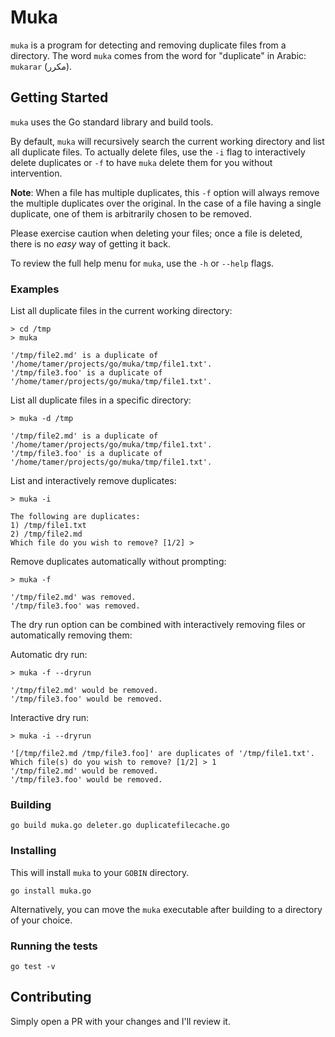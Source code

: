 # Muka

`muka` is a program for detecting and removing duplicate files from a directory. The word `muka` comes from the word for "duplicate" in Arabic: `mukarar` (مكرر).

## Getting Started

`muka` uses the Go standard library and build tools. 

By default, `muka` will recursively search the current working directory and list all duplicate files. To actually delete files, use the `-i` flag to interactively delete duplicates or `-f` to have `muka` delete them for you without intervention. 

__Note__: When a file has multiple duplicates, this `-f` option will always remove the multiple duplicates over the original. In the case of a file having a single duplicate, one of them is arbitrarily chosen to be removed.

Please exercise caution when deleting your files; once a file is deleted, there is no _easy_ way of getting it back.

To review the full help menu for `muka`, use the `-h` or `--help` flags.

### Examples

List all duplicate files in the current working directory:
```
> cd /tmp
> muka 

'/tmp/file2.md' is a duplicate of '/home/tamer/projects/go/muka/tmp/file1.txt'.
'/tmp/file3.foo' is a duplicate of '/home/tamer/projects/go/muka/tmp/file1.txt'.
```

List all duplicate files in a specific directory:
```
> muka -d /tmp

'/tmp/file2.md' is a duplicate of '/home/tamer/projects/go/muka/tmp/file1.txt'.
'/tmp/file3.foo' is a duplicate of '/home/tamer/projects/go/muka/tmp/file1.txt'.
```

List and interactively remove duplicates:
```
> muka -i

The following are duplicates:
1) /tmp/file1.txt
2) /tmp/file2.md
Which file do you wish to remove? [1/2] >
```

Remove duplicates automatically without prompting:
```
> muka -f

'/tmp/file2.md' was removed.
'/tmp/file3.foo' was removed.
```

The dry run option can be combined with interactively removing files or automatically removing them:

Automatic dry run:

```
> muka -f --dryrun

'/tmp/file2.md' would be removed.
'/tmp/file3.foo' would be removed.
```

Interactive dry run:

```
> muka -i --dryrun

'[/tmp/file2.md /tmp/file3.foo]' are duplicates of '/tmp/file1.txt'.
Which file(s) do you wish to remove? [1/2] > 1
'/tmp/file2.md' would be removed.
'/tmp/file3.foo' would be removed.
```

### Building

`go build muka.go deleter.go duplicatefilecache.go`

### Installing

This will install `muka` to your `GOBIN` directory.

`go install muka.go`

Alternatively, you can move the `muka` executable after building to a directory of your choice.

### Running the tests

`go test -v`

## Contributing

Simply open a PR with your changes and I'll review it.